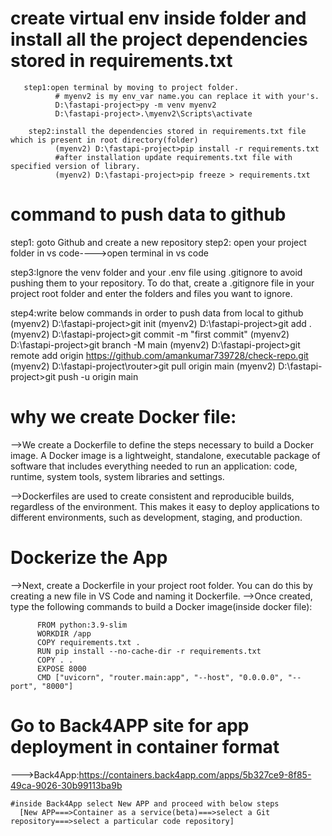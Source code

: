# create virtual env inside folder and install all the project dependencies stored in requirements.txt
       step1:open terminal by moving to project folder.
              # myenv2 is my env_var name.you can replace it with your's.
              D:\fastapi-project>py -m venv myenv2
              D:\fastapi-project>.\myenv2\Scripts\activate
        
        step2:install the dependencies stored in requirements.txt file which is present in root directory(folder)
              (myenv2) D:\fastapi-project>pip install -r requirements.txt
              #after installation update requirements.txt file with specified version of library.
              (myenv2) D:\fastapi-project>pip freeze > requirements.txt    

# command to push data to github
step1: goto Github and create a new repository
step2: open your project folder in vs code---->open terminal in vs code

step3:Ignore the venv folder and your .env file using .gitignore to avoid pushing them to your repository. To do that, create a .gitignore file in your project root folder and enter the folders and files you want to ignore.
                
step4:write below commands in order to push data from local to github
      (myenv2) D:\fastapi-project>git init
      (myenv2) D:\fastapi-project>git add .
      (myenv2) D:\fastapi-project>git commit -m "first commit"
      (myenv2) D:\fastapi-project>git branch -M main
      (myenv2) D:\fastapi-project>git remote add origin https://github.com/amankumar739728/check-repo.git
      (myenv2) D:\fastapi-project\router>git pull origin main
      (myenv2) D:\fastapi-project>git push -u origin main

# why we create Docker file:
   -->We create a Dockerfile to define the steps necessary to build a Docker image. A Docker image is a lightweight, standalone, executable package of software that includes everything needed to run an application: code, runtime, system tools, system libraries and settings.

   -->Dockerfiles are used to create consistent and reproducible builds, regardless of the environment. This makes it easy to deploy applications to different environments, such as development, staging, and production.

# Dockerize the App
-->Next, create a Dockerfile in your project root folder. You can do this by creating a new file in VS Code and      naming it Dockerfile.
-->Once created, type the following commands to build a Docker image(inside docker file):
          
          FROM python:3.9-slim
          WORKDIR /app
          COPY requirements.txt .
          RUN pip install --no-cache-dir -r requirements.txt
          COPY . .
          EXPOSE 8000
          CMD ["uvicorn", "router.main:app", "--host", "0.0.0.0", "--port", "8000"]


# Go to Back4APP site for app deployment in container format

--->Back4App:https://containers.back4app.com/apps/5b327ce9-8f85-49ca-9026-30b99113ba9b
    
    #inside Back4App select New APP and proceed with below steps
      [New APP===>Container as a service(beta)===>select a Git repository===>select a particular code repository]



      
